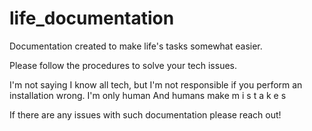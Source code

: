 # life_documentation
Documentation created to make life's tasks somewhat easier. 

Please follow the procedures to solve your tech issues.

I'm not saying I know all tech, but I'm not responsible if you perform an installation wrong. 
I'm only human
And humans make
                    m i s t a k e s

If there are any issues with such documentation please reach out!
